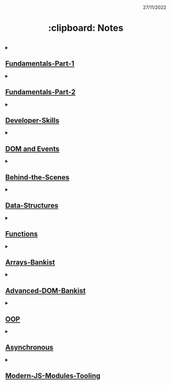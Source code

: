 <p align="right">27/11/2022</p>

<h1 align="center"> :clipboard: Notes </h1>

</br>

<details><summary>

## [Fundamentals-Part-1](https://github.com/wahyukmr/JavaScript-Programming/blob/master/01-Fundamentals-Part-1/script.js)

</summary>

### ~ Introduction of JavaScript

<strong>JavaScript is a High-Level, Object-oriented, Multi-paradigm programming language.</strong>

-   **Programming language** hanyalah alat yang memungkinkan kita untuk menulis kode yang akan memerintahkan komputer untuk melakukan sesuatu.
-   **High-level** berarti kita tidak perlu memikirkan banyak hal rumit, seperti mengelola memeori komputer.
-   **Object-oriented** berarti bahasa tersebut sebagian besar didasarkan pada konsep objek untuk menyimpan sebagian besar jenis data.
-   **Multi-paradigm** berarti fleksibel dan serbaguna, sehingga kita dapat menggunakan semua jenis gaya pemrograman yang berbeda (cara berbeda untuk menyusun kode) seperti imperative dan deklarative programming.

### ~ Type conversion and coercion :

Type Coercion atau type coercion adalah konversi nilai dari tipe data yang berbeda dan menentukan mana yang memiliki posisi lebih tinggi untuk dieksekusi terlebih dahulu.

-   **Type conversion** (ketika kita secara menual mengonversi dari satu tipe data ke tipe lainnya).
-   **Type coercion** (terjadi setiap kali operator berurusan dengan dua nilai yang memiliki tipe data berbeda, Jadi javascript dibalik layar mengonversi salah satu nilai agar sesuai dengan nilai lainnya sehingga operasi dapat dijalankan).

### ~ Truthy and falsy operators

-   Nilai falsy adalah nalai yang tidak sepenuhnya salah, tetapi akan menjadi false ketika kita mencoba mengubahnya menjadi boolean.
-   Lima nilai falsy di javascript: 0, "", undefined, null, NaN

### ~ Statements and expressions

-   **Expressions** adalah bagian kode yang menghasilkan nilai.
-   **Statements** seperti kalimat yang menerjemahkan tindakan kita, tindakan yang kita ingin program lakukan. Jadi pada dasarnya setiap kali sesuatu yang diakhiri dengan titik koma itu adalah statement.
</details>

<details> <summary>

## [Fundamentals-Part-2](https://github.com/wahyukmr/JavaScript-Programming/blob/master/02-Fundamentals-Part-2/script.js)

</summary>
  
  ### ~ Activating Strict Mode :
  - Selalu gunakan ***'use strict'*** untuk membantu men-debug code.
  
  ### ~ Reviewing Functions :
  Tiga perbedaan cara menulis fungsi, tetapi semua bekerja dengan cara yang sama. menerima input data, mengubah data, dan kemudian mengeluarkan data. 
  1. **Fuction declaration**, fungsi yang dapat digunakan sebelum di nyatakan sebelumnya.
  2. **Function expression**, pada dasarnya fungsu yang nilainya disimpan pada sebuah variabel.
  3. **Arrow function**, bagus untuk fungsi dengan hanya satu baris statement dan tidak memiliki kata kunci *this*.
  
### ~ Breaking and Continuing
-   **continue** berarti keluar dari iterasi loop saat ini dan melanjutkan ke loop selanjutnya.
-   **break** digunakan untuk sepenuhnya mengakhiri seluruh loop.

### ~ Looping

Secara umum looping / perulangan dibagi menjadi dua, yaitu counted loop dan uncounted loop.

1. **counted loop**
    - Merupakan perulangan yang jelas dan sudah diketahui banyaknya perulangannya.
    - Contoh: for loop, forEach loop, repeat loop.
2. **uncounted loop**
    - Merupakan perulangan yang tidak jelas berapa kali perulangannya.
    - Contoh: while loop dan do/while loop.

</details>

<details> <summary>

## [Developer-Skills](https://github.com/wahyukmr/JavaScript-Programming/blob/master/03-Developer-Skills/script.js)

</summary>

### ~ 4 Step to solve any problem :

1. Pastikan untuk memahami 100% masalahnya. **_ajukan pertanyaan yang tepat_** untuk mendapatkan gambaran yang jelas tentang masalahnya.
2. **_Membagi masalah_**. memecah masalah besar menjadi sub-masalah yang lebuh kecil.
3. Jangan takut untuk melakukan **_research_** pada setiap masalah (Google, stackoverflow, MDN web docs,...)
4. Untuk masalah yang lebih besar, **_tulis pseudo-code_** atau rancangan program sebelum menulis kode yang sebenarnya.

### ~ The Debugging Process :

1. **Identify** (sadar bahwa ada bug)

    - Selama development
    - Testing software
    - Report dari pengguna selama production
    - Context: browsers, user, etc

2. **Find** (Mengisolasi dimana tepatnya bug terjadi dalam kode)

    - Developer console (simple code)
    - Debugger (complex code)

3. **Fix** (Perbaiki bugnya)

    - Ubah solusi yang salah dengan solusi yang benar

4. **Prevent** (Mencegahnya agar tidak terjadi lagi)

    - Mencari untuk bug yang sama dalam kode serupa
    - Menulis test menggunakan testing software

    </details>

<details> <summary>

## [DOM and Events](<https://github.com/wahyukmr/JavaScript-Programming/blob/master/05-Dom-And-Events-Fundamental-(Project#1-Guess-My-Number)/script.js>)

</summary>

### ~ DOM (Document Object Model)

-   **DOM** adalah Struktur yang merepresentasikan html documents. Memungkinkan javascript untuk mengakses elemen html dan memanipulasi style (mengubah teks, atribut html dan bahkan gaya CSS) nya.

-   **DOM bukanlah javascript**, methods DOM dan properti untuk memanipulasi DOM bukan bagian dari JavaScript, tetapi dapat berinteraksi dengan javascript.

### ~ Web Storage

-   Web storage adalah salah satu Web API (perantara agar kode JavaScript bisa "berkomunikasi" dengan browser) yang dapat menyimpan data secara lokal pada sisi client (disimpan secara lokal pada perangkat kita).
-   Web Storage dapat menampung data maksimal 10MB per domain.
-   Fungsi dari Web Storage:

    1. Menyimpan data dalam bentuk string yang dihasilkan oleh halaman web agar bisa diakses secara offline.
    2. Cocok juga untuk menyimpan data konfigurasi preference untuk pengguna web.

-   Macam-macam Web Storage:
    1. **Local Storage**:
       ~ Digunakan untuk menyimpan data tanpa ada batasan waktu. Data yang disimpan tidak akan hilang bila browser atau tabs browser ditutup kecuali jika kita menghapusnya.
       ~ Untuk menggunakan local storage, kita harus mengaksesnya melalui objek yang bernama "localStorage".
    2. **Session Storage**:
       ~ Digunakan untuk menyimpan data sementara pada browser. Data akan hilang ketika browser atau tab browser ditutup.
       ~ Untuk menerapkan Session Storage, kita dapat menggunakan global objek sessionStorage.
-   Data yang tersimpan dalam sessionStorage atau localStorage adalah nilai dengan tipe data primitif seperti number, boolean, atau string. Bisa juga berbentuk JavaScript objek dengan mengubahnya ke dalam string (JSON)
-   **_Key-value_** = Metode yang dapat digunakan untuk menyimpan dan mengakses data pada storage.
-   Fungsi-fungsi yang ada pada Web Storage:
    1. **_setItem_** = Digunakan untuk menyimpan data pada Web Storage. Fungsi ini membutuhkan dua parameter yakni key (sebagai kunci untuk mendapatkan nilai) dan value (sebagai nilai yang akan disimpan).
    2. **_getItem_** = Digunakan untuk mengakses data pada Web Storage. Fungsi ini membutuhkan satu parameter yakni key (sebagai kunci untuk mendapatkan nilai), dan data yang disimpan pada Web Storage akan dikembalikan dalam bentuk string.
    3. **_removeItem(key)_** = menghapus key beserta value-nya.
    4. **_clear()_** = menghapus semuanya.
    5. **_key(index)_** = mendapatkan key pada posisi tertentu.
    6. **_length_** = jumlah item yang disimpan.
-   Menyimpan dan Mendapatkan Data Kompleks pada Web Storage:
    -   Untuk menyimpan data kompleks seperti objek JavaScript dapat dilakukan dengan mengubah objek menjadi string menggunakan JSON.stringify().
    -   Untuk mendapatkan data kompleks seperti objek JavaScript dari Web Storage dapat dilakukan dengan mengubah string objek menjadi objek menggunakan JSON.parse().

</details>

<details> <summary>

## [Behind-the-Scenes](https://github.com/wahyukmr/JavaScript-Programming/blob/master/08-Behind-the-Scenes/script.js)

</summary>

### ~ JavaScript :

-   **High-level** berarti kita tidak perlu memikirkan banyak hal rumit, seperti mengelola memeori komputer. Kelemahannya tidak akan secepat atau dioptimalkan seperti bahasa low-level.
-   **Garbage-collected** adalah algoritma didalam javascript yang secara otomatis menghapus objek lama yang tidak digunakan dari memori.
-   **Interpreted or just-in-time compiled** dengan ini javascript mengkompilasi seluruh kode kedalam mesin sekaligus dan kemudian mengeksekusinya segera.
-   **Multi-paradigm** berarti fleksibel dan serbaguna, sehingga kita dapat menggunakan semua jenis gaya pemrograman yang berbeda (cara berbeda untuk menyusun kode) seperti imperative dan deklarative programming.
-   **Prototype-based object-oriented** adalah pendekatan object-oriented berbasis prototype.
-   **First-class functions** berarti bahwa fungsi diperlakukan seperti variabel biasa, jadi dapat meneruskan fungsi ke fungsi lain dan bahkan mereturn fungsi dari fungsi.
-   **Dynamically-type language** Ini berarti bahwa JS tidak memerlukan deklarasi eksplisit dari variabel sebelum digunakan.
-   **Single-threaded** berarti bahwa JS hanya dapat melakukan satu hal pada satu waktu. Thread pada dasarnya tempat kode kita dieksekusi di CPU.
-   **Non-blocking event loop** event loop mengambil tugas yang berjalan, mengeksekusi mereka di background dan mengembalikannya ke thread utama setelah selesai.

### ~ JS Engine

-   JS Engine hanyalah sebuah program komputer yang mengeksekusi kode javascript, jadi bertanggung jawab untuk mengurai kode dan mengonversinya menjadi perintah yang dapat dijalankan.
-   Setiap Engine JavaScript selalu berisi **_call stack_** dan **_heap_**.
-   **Call stack** adalah tempat kode kita sebenarnya dieksekusi menggunakan sesuatu yang disebut **_execution context_**.
-   Execution context adalah environment di mana potongan javascript diekseksi, seperti kotak yang menyimpan semua informasi yang diperlukan untuk beberapa kode yang akan dieksekusi. execution context mengandung variable environment, scope chain dan this keyword.
-   Variabel environment mencakup variable declaration(let, const dan var), function dan argument object.
-   **Heap** adalah tempat kumpulan memori yang terstruktur yang menyimpan semua objek(reference types) yang dibutuhkan.

### ~ JS Runtime

-   **JavaScript runtime** seperti kotak yang menyediakan beberapa objek ke JavaScript yang kita butuhkan sehingga dapat berinteraksi dengan dunia luar.
-   Inti dari setiap JS runtime selalu merupakan JS Engine. Misalnya, Browser Chrome dan node.js menggunakan Engine yang sama - V8, tetapi Runtime mereka berbeda: di Chrome memiliki window, objek DOM, dll., sedangkan node memberi kita require, Buffers dan processes.
-   JavaScript runtime biasanya juga menyertakan **_callback queue_**, ini adalah struktur data yang berisi semua fungsi callback yang siap dieksekusi. Misalnya callback fungsi dari DOM event listener(click, timer, dll).
-   ketika call stack kosong, fungsi callback diteruskan ke stack agar dapat dieksekusi. Dan ini terjadi berkat **Event loop**. Jadi event loop mengambil fungsi callback dari callback queue dan menempatkannya ke call stack sehingga dapat dieksekusi.

### ~ Scope in JavaScript :

Scope:

-   ruang atau environment dimana sebuah variabel tertentu dideklarasikan.
-   Ada Global Scope, Function Scope(local Scope), dan Block Scope.

Scope Concepts:

-   scoping mengajukan pertanyaan "dimana variabel tinggal?" atau "dimana kita bisa mengakses variabel tertentu dan dimana yang tidak".
-   Hanya let dan const variabel yang merupakan block scope. Variabel yang dideklarasikan dengan var berakhir di local function terdekat.
-   Di JavaScript, kita mempunyai **_lexical scoping_**, Jadi aturan dimana kita bisa mengakses variabel berdasarkan pada dimana tepatnya kode functions dan kode blocks ditulis.

Scope Chain:

-   Semua Scope selalu memiliki akses ke semua variabel dari Scope terluarnya. Inilah yang disebut **scope chain!**.
-   Ketika sebuah variabel tidak berada di Scope saat ini, Mesin akan mencari dalam Scope chain sampai menemukan variabel yang dicarinya. Inilah yang disebut **variable lookup**.
-   Scope chain adalah one-way street: artinya Scope induk tidak akan pernah memiliki akses ke variabel dari inner Scope (merujuk pada lingkup variabel yang dibuat di dalam sebuah fungsi atau blok kode tertentu).
-   Scope chain di dalam suatu Scope atau ruang lingkup tertentu sama dengan menambahkan semua variable environment dari semua Scope induk.
-   Scope chain tidak memiliki hubungan dengan urutan di mana fungsi dipanggil. Hal ini sama sekali tidak memengaruhi Scope chain!

Tiga jenis Scope di Javascript:

1. Global Scope
    - Berada di luar dari function atau block apapun.
    - Variabel yang dideklarasikan di global scope dapat diakses **dimana saja**.
2. Function Scope
    - Scope atau ruang lingkup dari **function**.
    - Variabel hanya dapat diakses **didalam function, Bukan** diluar.
    - Juga biasa dipanggil **_local scope_**.
3. Block Scope (ES6)
    - Scope atau ruang lingkup dari **if block, for loop block, etc**

### ~ Hoisting in javascript :

-   **Hoisting** adalah membuat beberapa jenis variabel dapat diakses/digunakan kembali pada kode sebelum mereka dideklarasikan

-   Kesimpulan dari bagian ini:
    -   Jangan menggunakan **var** untuk mendeklarasikan variabel.
    -   Gunakan "const" pada bagian dari waktu mendeklarasikan variabel.
    -   Mengakses variabel sebelum mendeklarasikannya adalah praktik yang buruk dan harus dihindari.
    -   Selalu mendeklarasikan fungsi terlebih dahulu sebelum menggunakannya.

### ~ How the "this" Keyword works :

-   **this keyword/variable** adalah variabel spesial yang dibuat untuk setiap execution context(dalam kasus ini untuk setiap fungsi). Mengambil nilai yang merujuk ke "pemilik" dari fungsi dimana kata kunci **_this_** ini digunakan.

-   Pengertian diatas bukan static. Tergantung pada bagaimana fungsi dipanggil, dan nilainya hanya diberikan ketika fungsi sebenarnya dipanggil.

-   Penerapan kata kunci **_this_**:
    -   **Method** 👉 kata kunci **_this_** merujuk ke **objek** yang memanggil method.
    -   **Simple Function call** 👉 kata kunci **_this_** mengembalikan **undefined** (jika menggunakan strict mode).
    -   **Arrow Function** 👉 kata kunci **_this_** merujuk ke this dari fungsi induk terdekatnya.
    -   **Event Listener** 👉 kata kunci **_this_** merujuk ke elemen DOM tempat tempat penanganan dilampirkan.

### ~ Primitives vs. Objects (Primitive vs. Reference Types) :

Kesimpulan dari bagian ini:

-   **Primitive data type**: String, Number, Boolean, Null, bigint, simbool, undefined.
-   **Object**: selain dari primitive seperti Object Literal, Arrays, Functions, banyak lagi...
-   Berbicara tentang memori dan manajemen memori, biasanya disebut **_primitives types_** dan **_reference types_**
-
-   **_Primitives types_** yang dibuat akan disimpan pada Stack engine JS, tepatnya didalam execution context dimana mereka dideklarasikan. Setiap variabel ditempatkan pada Stack yang berbeda. Memperbarui salah satunya tidak akan memengaruhi yang lain.
-   Semua Objek atau dengan kata lain **_Reference types_** akan disimpan pada Heap engine JS. setiap kali membuat perubahan pada salinannya maka data aslinya juga ikut berubah. Karena ketika kita mencoba untuk meng-copy objek, hal ini tidak akan membuat objek baru pada Heap, itu hanya variabel lain pada Stack yang valuenya merefrensikan ke objek aslinya, jadi kedua variabel ini merujuk ke alamat memori yang sama di Heap, oleh karenanya jika ada perubahan keduannya akan terpengaruh.
-   Mendeklarasikan variabel const tidak dapat diubah nilainya hanya berlaku untuk nilai Primitive, tetapi tidak untuk nilai Reference. karena ini hanya mengubah nilai objek yang disimpan di Heap.

### ~ Regular Functions vs. Arrow Functions :

-   Jangan menggunakan Arrow Function pada object method.
-   Ketika memiliki fungsi didalam method, solusi terbaik menggunakan arrow function.
-   Penggunaan kata kunci **_this_** bergantung pada object yang memanggilnya.
-   Kata kunci **arguments** tidak lagi penting di javascsript karena ada cara yang lebih modern untuk melakukannya.
</details>

<details> <summary>

## [Data-Structures](https://github.com/wahyukmr/JavaScript-Programming/blob/master/09-Data-Structures-Operators/script.js)

</summary>

### ~ Destructuring :

-   Destructuring adalah untuk membongkar nilai Array atau Objek menjadi variabel terpisah. Dengan kata lain destructuring memecah struktur data kompleks menjadi struktur data kecil seperti variabel.

### ~ Spread Operators ( ... ) :

-   **Spread operator** memungkinkan kita menyebarkan atau mengeluarkan elemen yang ada di dalam array atau properti objek ke tempat dimana nilai tersebut diharapkan. Selain array dan objek, operator ini juga bisa digunakan untuk "mengeluarkan" karaketer tunggal di dalam string, tapi ini jarang dilakukan.
-   Seperti halnya Object.assign, Spread operator juga membuat **_Shallow copy_** artinya hanya menyalin nilai yang berada pada **top value**, nilai yang lebih dalam berupa **Reference types** dimana jika nilai yang disalin dimodifikasi akan berpengaruh juga pada nilai aslinya.
-   Spread operators bekerja pada semua yang disebut **_iterable_** (Array, String, Set, Map, dan yang bukan Objek).
-   Dapat membuat Array atau properti objek baru dan atau untuk meneruskan nilai dalam suatu fungsi secara bersamaan. Merupakan dua kasus penggunaan Spread operator.

### ~ Rest Pattern and Parameters :

-   **Spread operator** untuk memecah atau mengeluarkan array sementara **Rest** untuk mengambil beberapa nilai dan kemudian mengemas semuanya ke dalam array.

### ~ Short Circuiting ( && and || ) :

-   Short Circuiting dalam kasus **or operator** || akan mengembalikan nilai pertama yang bernilai truty dari semua operan, atau hanya nilai terakhir jika semuanya falsy, jika nilai kedua adalah nilai yang truty maka akan mengembalikan nilai kedua itu dan operan lain tidak akan dievaluasi.
-   Dalam praktiknya kita dapat menggunakan **or operator** untk menetapkan nilai default.
-   Short Circuiting dalam kasus **and operator** && berarti sebaliknya dari **or**, yakni akan mengembalikan nilai pertama yang bernilai falsy atau mengevaluasi dan mengembalikan nilai truty yang terakhir jika semuanya truty. jika nilai kedua adalah nilai yang falsy maka akan mengembalikan nilai kedua itu dan operan selanjutnya tidak akan dievaluasi.
-   Sering kali kita dapat menggunakan **operator and** untuk benar-benar menghindari if statement, yakni memeriksa apakah properti atau nilai tertentu benar-benar ada. Karena dengan **and operator** akan mengeksekusi kode pada operan ke dua jika operan pertama truty.

### ~ The Nullish Coalescing Operator ( ?? ) :

-   Ini bekerja mirip dengan **or operator**, dan menangani eror pada pendekatan tersebut.
-   Nilai Nullish adalah: Null dan Undefined (**_tidak termasuk:_** 0 or ""). Jadi jika nilai yang ditentukan berupa Null atau undefined, maka operan kedua yang akan dieksekusi dan direturn.
-   Dengan ini dapat diasumsikan bahwa 0 dan string kosong tidak dianggap sebagai nilai falsy.

### ~ Logical Assignment Operators :

-   Prinsip dari cara kerjanya sama seperti OR, AND dan NULLISH operators. Tetapi dengan menggunakan Logical Assignment Operators menjadi lebih sederhana.

### ~ Looping Arrays: The for-of Loop

-   Digunakan untuk melakukan perulangan terhadap isi value dari iterable objek( seperti: arrays, strings, maps, sets ).
-   For-of tidak bisa digunakan untuk melakukan perulangan data di object secara langsung, karena object bukanlah iterable.
-   Dengan menggunakan for-of loop kita masih bisa menggnakan continue and break keywords.

### ~ Optional Chaining ( ?. ) :

-   Optional Chaining = memeriksa ada atau tidaknya nilai(ada yang berarti tidak Null dan undefined), jika ada akan mengembalikan nilainya, jika tidak akan mengembalikan undefined.

### ~ Looping Object: Object Keys, Values, and Entries :

-   **Object.keys** akan mengembalikan key properti pada objek dan mengubahnya menjadi array.
-   **Object.values** akan mengembalikan value properti pada objek dan mengubahnya menjadi array.
-   **Object.entries** akan mengembalikan nomor index dan key serta value pada object dalam bentuk array.
-   Dengan ketiga method Object diatas, kita dapat melakukan looping pada object menggnakan for-of loop.

### ~ Arrays vs Sets:

Keduannya dapat digunakan jika hanya bermain dengan daftar nilai sederhana dan hanya memiliki nilai tanpa deskripsi apa pun.

Keunggulan Array:

1. Dapat digunakan jika membutuhkan daftar nilai yang berurutan (mungkin berisi nilai yang sama).
2. Dapat digunakan saat perlu untuk memaniplasi data.

Keunggulan Set:

1. Digunakan ketika perlu bekerja dengan nilai yang unik (tidak ada nilai yang sama).
2. Digunakan saat mementingkan kinerja yang tinggi.
3. Dapat digunakan untuk menghapus duplikasi nilai pada Array.

### ~ Objects vs Maps:

Keduanya dapat digunakan jika perlu pasangan key dan value. Jadi dengan key akan memiliki cara untuk mendeskripsikan atau menggambarkan value.

Keunggulan Object:

1. Cara **sederhana** untuk menyimpan keys/value.
2. Mudah untuk menulis dan mengakses value ( menggunakan operator dot atau bracket[] ).
3. Key hanya bisa bertipe **_String_**.
4. Gunakan saat membutuhkan fungsi didalamnya (method).
5. Gunakan jika ingin bekerja dengan JSON.
6. Penggunaan data Object masih digunakan sepanjang waktu.

Keunggulan Map:

1. Performa yang lebih baik.
2. Key bisa bertipe data apapun.
3. Mudah melakukan perulangan.
4. Mudah untuk menghitung panjang/ukuran data.
5. digunakan hanya ketika perlu memetakan key ke value.
6. Gunakan saat membutuhkan key yang bukan bertipe **_String_**.
7. Map merupakan data struktur yang penting saat ini.

Penggunaan Objek Array juga umum di JavaScript.

### ~ Working with String :

-   Ingat bahwa String tidak bisa dirubah (primitive), ketika menggunakan String method itu datang dari String objek, setelahnya itu akan mengembalikan String kembali.
-   Semua String method akan mengembalikan string baru(tidak mempengaruhi string aslinya).

</details>

<details> <summary>

## [Functions](https://github.com/wahyukmr/JavaScript-Programming/blob/master/10-Functions/script.js)

</summary>
  
  ### How Passing Argument Works: Value Vs Reference :
  - pass on a primitive type to a function is tantamount to copying its value (can't change the original value)
  - If it is an object, it will copy the object. and if you make changes to the copy it will also happen to the original
  - Do not interact with different functions with the same object
  
  ### Functions Accepting Callback Functions :
  - Callbacks are very often used in javascript
  - The advantage:
    - it makes it easy to break the code into reusable and interconnected part
    - creating abstractions, that is hides the details of some code implementation
  
  ### Functions Returning Functions :
  - It's function is useful in some situations. Especially if you use a very important programming paradigm, namely functional programming
  
  ### The Bind method :
  - Just like the call method, Bind also to set this keyword manually to call any function
  - The difference is that Bind does not call the function directly, but returns a new function to which this keyword is bound
  - bind method is very useful when using event listener
  
  ### Immediately Invoked Function Expressions (IIFE) :
  - A function that can only be used once 
  - IIFE can be used when you want to create a private function (limiting functions and variables to global)
  - As a result, functions and variables declared in IIFE cannot be accessed globally
  - So the use of IIFE can be a problem solver if there is the same variable name or function name
  
  ### Closures :
  - Closures only happen automatically in certain situations, we just need to recognize those situations
  - Simply Closure is a function inside a function
  - In essence, A inner function that has access rights to the scope in the function it belongs to(parent function)
  - Can access global scope
</details>

<details> <summary>

## [Arrays-Bankist](https://github.com/wahyukmr/JavaScript-Programming/blob/master/11-Arrays-Bankist/script.js)

</summary>
  
  ### Looping Arrays: forEach
  - The forEach method is looping over the array and in each iteration it will execute a callback function
  - When to use for of loop and when to use forEach:
    - when you want to use the Continue and Break statements then use the for of loop
    - other than that it depends on personal preference
  
  ### Data Transformation: Map
  - map: to iterate over an array( similar to forEach ) returns a new array containing the results of applying an operation on all original array element
  - difference between the map method and forEach:
    - forEach if you want to change the value of the data itself, for example entering data into the database
    - map to make changes in the form of an array
  
  ### Data Transformation: Filter
  - filter: returns a new array containing the array elements that passed a specified test condition or filtering elements in the original array that meet certain conditions(use callback function)
  
  ### Data Transformation: Reduce
  - Reduce = Summarizing all the elements in an array into one single value
  - Sintak reduce:
  
        // arrow function
        reduce((nilaiSebelumnya, nilaiSaatIni, indexSaatIni, array) => { ... }, nilaiAwal)

        // callback function
        reduce(callbackFn, nilaiAwal)

-   Should always return accumulator to do the next iteration

### The Magic of Chaining Methods :

-   don't use the Chaining method for apps at scale
-   don't use methods that change the original array( such as splice method )
-   for small-scale applications, the above rules can be used

### The Find Method :

-   The Find Method: retrieves a single array element based on a condition
-   usually the purpose of the find method is to find exactly one element, therefore create a condition where only one element can satisfy that condition
-   the find method is similar to the filter method, the difference is:
    -   filter returns all elements that match the condition, while the find method returns only the first
    -   most importantly, the filter returns a new array while the find method returns the element itself and is not an array

### Method some and avery :

-   Method Some = Similar to the include method, the difference is that some methods can perform a condition to test whether at least one element of the array passed when tested with a callback function it will return true.
-   This method not change the original array
-   every method: similar to Some Method, the difference is that this method will return true if the condition for all array elements is true

### Method flat and flatMap :

-   method flat: flattens nested array elements to have the appropriate depth to the specified
-   method flatMap: combine Map method and Flat method into one part
-   method flapMap can only enter one depth

### Sorting arrays :

-   Method sort: sort arrays in alphabetical order or from A-Z
-   it can be interpreted that the Sort method does sorting by string
-   This method will change the original array

### More Ways of Creating And Filling Arrays :

-   The fill method specifed element in an array with a value - The method overwrites the origina array - Syntax:
    array.fill(value, start, end)
    </details>

<details> <summary>

## [Advanced-DOM-Bankist](https://github.com/wahyukmr/JavaScript-Programming/blob/master/13-Advanced-DOM-Bankist/script.js)

</summary>

### Event Propagation: Bubbling and Cupturing :

-   Bubbling phase the event goes up from the inside(target) to the top through the parent like a bubble in water
-   Cupturing phase the event goes down to the element(target)
-   Cupturing is rarely used, if you want to use it, set the third parameter in the event listener to true
-   Target is the place where the event came from
-   currentTarget is the element to which the event handler is attached
-   cuurrentTarget is exactly the same as "this" in the event handler

### DOM Traversing :

-   DOM Traversing means we can select elements based on other elements
-   The closest() method searches up the DOM tree for elements which matches a specified CSS selector

</details>

<details> <summary>

## [OOP](https://github.com/wahyukmr/JavaScript-Programming/blob/master/14-OOP/script.js)

</summary>
  
  ### TECHNIQUE USING PROTOTYPE INHERITANCE: Constructor functions :
  - in OOP we will create a "class" as a template, so we can create as many objects as possible with the same characters(properties and methods)
  - to make the "class" can use the function (old way). This function is called the constructor function
  - the difference between a regular function and a constructor function is that when calling a constructor function it starts with the "new" operator
  - what happens when calling a function with a "new" operator:
    - new empety object {} is created
    - then the function is called the keyword "this" = refers to the new object
    - the new object linked to the prototype property of the constructor function(in this case Person.prototype) through .__proto__
    - function constructor automatically return the new object
  - arrow function is not work in the constructor function 
  - Writing constructor functions always starts with a capital letter, same like array and Map
  - can't create method inside constructor function, to deal with this problem we can use prototype and prototype inheritance
  
  ### Prototype :
  - any function is also an object
  - every object in javascript automatically has a property called prototype. And that includes the constructor function
  - Every object created by a particular constructor function, will get access to all the mothods and properties defined in the  prototype.constructor property.
  - Prototype inheritence/delegation = if the property or method cannot be found in a particular object, javascript will look at its prototype
  
  ### TECHNIQUE USING PROTOTYPE INHERITANCE: Es6 Classes :
  - classes in javascript do the same thing as constructor functions, but use a nicer and more modern syntax. So still implementing prototype inheritance behind the scenes, but with a syntax that makes sense to people coming from other programming languages
  - add constructor methods (Just like the constructor function, we can pass arguments to the properties we want to use and have on the object)
  - when creating a new instance, the constructor will be called and will return a new object and store it in the specified variable.
  - All methods in the class will be on the prototype object, not on the object itself( same like prototype inheritance)
  - vital Records:
    - class cannot be used before it is declared
    - classes are first-class citizens, which means we can pass it into a function and return it from the function
    - classes are executed in strict mode
    - can leave constructor function and switch to classeshod inside constructor function, to deal with this problem we can use prototype and prototype inheritance
    
  ### Static Methods :
  - Static Methods is method that can be used without having to declare a class (meaning without using a variable first)
  - methods that can be accessed directly from the class without creating an object first
  
  ### TECHNIQUE USING PROTOTYPE INHERITANCE: Object.create :
  - Object.ceate is the least used way of implementing prototype inheritance
  - in Object.create, there is still prototype inheritance but no prototype property involved and also no constructor function and new operator
  - we can set prototype to any object
  - this object will be the prototype of all objects
  - in this case we manually set prototype from object steven to object PersonProto
  
  ### fake encapsulation using just convention :
  - Encapsulation is keeping some properties and methods private inside the class so that they cannot be accessed from outside the class. then the method or other property will be exposed as a public interface (API)
  
  ### encapsulation: Private class fields and methods :
  - We can think of a field as a property that will exist in all instances that we make through class. so Public Field = Public instance
  - public field/ public instance will be present in all instances created through the class, so not in prototype. Because, all methods in the class will always be added to the prototype
  - private field make the property inaccessible from the outside
  - private method hiding implementation details from outside
  - private methods are not fully supported by browsers, therefore we still use the underscore convention
  
  ### ES6 Classes Summary :
  - Student = Child Class
  - extends = inheritance between classes, automatically sets prototype
  - Person = parent class
  - public field = similar to property, available on created object
  - private field = not accessible outside of class. very suitable for implementing data privacy and encapsulation
  - static public field = field or property available only on class. like static method using static keyword to make any field static too
  - Constructor Methods = called by new operator every time we want to create a new instance/object of class. Mandatory in regular class, might be omitted in a child class
  - super = call to parent class(necessary with extends). required every time you want to write a child class, when using the extend keyword. Needs to happen before accessing this
  - instance property = available on created object. The difference between this field and the public field is that the instance property sets data based on the input of the constructor, usually this property is more personalized and unique to each object, whereas the public property is usually something that is common to all objects.
  - private methods = might not yet work in your browser. "fake" alternative: _ instead of #
  - getter methods = so that we can get the value of an object just by writing a property instead of writing a method
  - setter methods = use _ to set a property with same name as method, and also add getter
  - static methods = available only on class. Can not access instance properties nor methods, only static ones
  - some important things about class:
    - Classes just "syntactic sugar" over constructor functions
    - Classes are not hoisted
    - Classes are first-class citizens
    - Class body is always executed in strict mode

</details>

<details> <summary>

## [Asynchronous](https://github.com/wahyukmr/JavaScript-Programming/blob/master/15-Asynchronous/script.js)

</summary>
  
  ### old version of ajax calling with XML Http Request function :
  - Step by step call ajax with XML Http Request function (old way)
    - Step 1: call new XMLHttpRequest and store its value into variable
    - step 2: enter the request type and prepare the URL which will be used to make the Ajax call
    - step 3: send request to URL
    
  ### callback Hell (create an Ajax call sequence) :
  - Callback Hell is when we have lots of calls to execute asynchronous tasks sequentially, this happens in all asyncronous tasks handled with callbacks and not just calls
  - problems with callback hell will make our code messy, difficult to understand, difficult to maintain and give rise to a lot of bugs
  - to solve this problem use Promises
  
  ### Promises and Fetch API :
  - Fetch API = call modern version of ajax
  - Recap:
    - Fetch function return the promises
    - and then handle those Promises using the then method
    - to read from the response, it is necessary to call the JSON method on the response object
    - The JSON method will return Promises, because in the form of Promises it needs to be called again using the then method
    
  ### Event loops in practice :
  - Code that is outside of any callback, will be executed first (test start and test end)
  - Promise and setTimeout will finish together
</details>

<details> <summary>

## [Modern-JS-Modules-Tooling](https://github.com/wahyukmr/JavaScript-Programming/blob/master/16-Modern-JS-Modules-Tooling/script.js)

</summary>
  
  ### Introduction to NPM :
  - how to manage dependencies in a better and more modern way "with NPM"
  - when starting with NPM , it must first initialize it with "npm init"
  - after that, will generate a JSON file which is basically what will store the entire project configuration
  - if we want to move our project to someone else's computer or share it with other developers or even check it to version control like git, we must not include the module_node folder, it must be deleted first before sharing it with others. If we want to use it again on our computer, just type npm i
  
  ### Bundling with Parcel and NPM Script :
  - Install Parcel = npx i parcel --save-dev
  - Parcel is just a build tool which is also in NPM
  - So because Parcel is just a tool, it will be stored in the devDependency which is like a tool we need to build applications, but it's not a dependency included in the code
  - In order to be able to use parcel in the console like "live-server", we can have two options (using NPX or NPM script)
  - Using NPX = npx parcel berkas_html (write on the command line)
  - Using NPM script = in the script object add a property with the name start(optional) and the value is parcel_html file in the package.json file, to call it go to command line then write npm run start

-   besides being able to be used like a "live-server", parcel is also used to combine several modules together (bundling)
-   to combine modules go to package.json file then in script object add property with the name build(optional) and value is parcel build index.html, to call it go to command line then write npm run build
-   then parcel will create a "dist" folder containing the bundling results, and this folder will be sent for production

### Configuring Babel and Polyfilling :

-   configuring Babel for a super modern code transpiler reverts back to ES5 code
-   in parcel automatically uses babel to modify the code to make our code support old browsers
-   for features like Promises, all array methods, and async functions we can polyfill them, by installing packages "core-js" and "regenerator-runtime"
</details>
